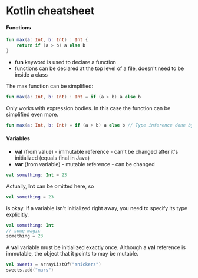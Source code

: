 # Kotlin cheatsheet
#### Functions

```kotlin
fun max(a: Int, b: Int) : Int {
    return if (a > b) a else b
}
```

* **fun** keyword is used to declare a function
* functions can be declared at the top level of a file, doesn't need to be inside a class

The max function can be simplified:

```kotlin
fun max(a: Int, b: Int) : Int = if (a > b) a else b
```
Only works with expression bodies. In this case the function can be simplified even more.

```kotlin
fun max(a: Int, b: Int) = if (a > b) a else b // Type inference done by compiler
```

#### Variables
* **val** (from value) - immutable reference - can't be changed after it's initialized (equals final in Java)
* **var** (from variable) - mutable reference - can be changed

```kotlin
val something: Int = 23
```
Actually, **Int** can be omitted here, so
```kotlin
val something = 23
```
is okay. If a variable isn't initialized right away, you need to specify its type explicitly.
```kotlin
val something: Int
// some magic
something = 23
```

A **val** variable must be initialized exactly once. Although a **val** reference is immutable, the object
that it points to may be mutable.
```kotlin
val sweets = arrayListOf("snickers")
sweets.add("mars")
```
